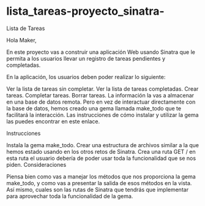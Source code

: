 # lista_tareas-proyecto_sinatra-
Lista de Tareas 

Hola Maker,

En este proyecto vas a construir una aplicación Web usando Sinatra que le permita a los usuarios llevar un registro de tareas pendientes y completadas.

En la aplicación, los usuarios deben poder realizar lo siguiente:

Ver la lista de tareas sin completar.
Ver la lista de tareas completadas.
Crear tareas.
Completar tareas.
Borrar tareas.
La información la vas a almacenar en una base de datos remota. Pero en vez de interactuar directamente con la base de datos, hemos creado una gema llamada make_todo que te facilitará la interacción. Las instrucciones de cómo instalar y utilizar la gema las puedes encontrar en este enlace.

Instrucciones

Instala la gema make_todo.
Crear una estructura de archivos similar a la que hemos estado usando en los otros retos de Sinatra.
Crea una ruta GET / en esta ruta el usuario debería de poder usar toda la funcionalidad que se nos piden.
Consideraciones

Piensa bien como vas a manejar los métodos que nos proporciona la gema make_todo, y como vas a presentar la salida de esos métodos en la vista. Así mismo, cuales son las rutas de Sinatra que tendrás que implementar para aprovechar toda la funcionalidad de la gema.
